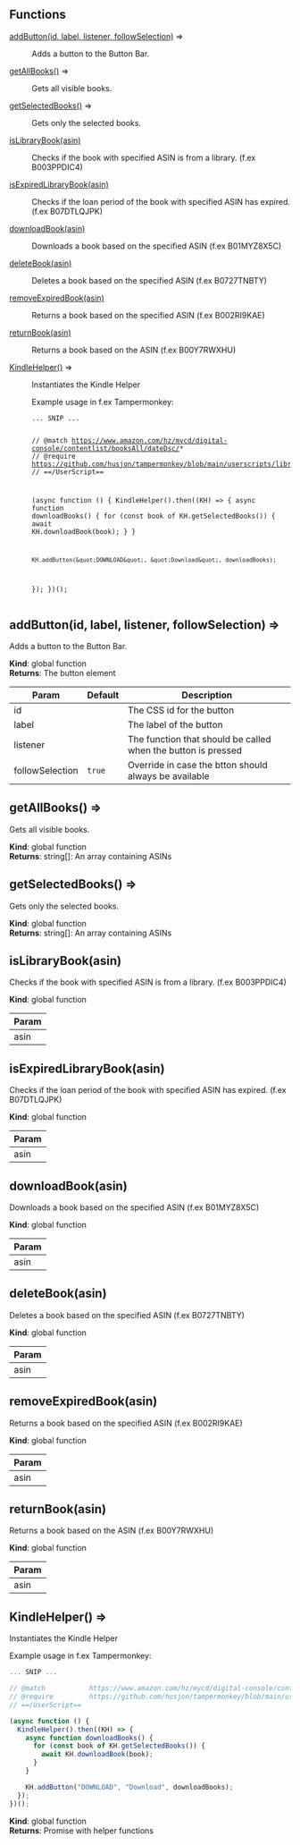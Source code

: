 ## Functions

<dl>
<dt><a href="#addButton">addButton(id, label, listener, followSelection)</a> ⇒</dt>
<dd><p>Adds a button to the Button Bar.</p>
</dd>
<dt><a href="#getAllBooks">getAllBooks()</a> ⇒</dt>
<dd><p>Gets all visible books.</p>
</dd>
<dt><a href="#getSelectedBooks">getSelectedBooks()</a> ⇒</dt>
<dd><p>Gets only the selected books.</p>
</dd>
<dt><a href="#isLibraryBook">isLibraryBook(asin)</a></dt>
<dd><p>Checks if the book with specified ASIN is from a library. (f.ex B003PPDIC4)</p>
</dd>
<dt><a href="#isExpiredLibraryBook">isExpiredLibraryBook(asin)</a></dt>
<dd><p>Checks if the loan period of the book with specified ASIN has expired. (f.ex B07DTLQJPK)</p>
</dd>
<dt><a href="#downloadBook">downloadBook(asin)</a></dt>
<dd><p>Downloads a book based on the specified ASIN (f.ex B01MYZ8X5C)</p>
</dd>
<dt><a href="#deleteBook">deleteBook(asin)</a></dt>
<dd><p>Deletes a book based on the specified ASIN (f.ex B0727TNBTY)</p>
</dd>
<dt><a href="#removeExpiredBook">removeExpiredBook(asin)</a></dt>
<dd><p>Returns a book based on the specified ASIN (f.ex B002RI9KAE)</p>
</dd>
<dt><a href="#returnBook">returnBook(asin)</a></dt>
<dd><p>Returns a book based on the ASIN (f.ex B00Y7RWXHU)</p>
</dd>
<dt><a href="#KindleHelper">KindleHelper()</a> ⇒</dt>
<dd><p>Instantiates the Kindle Helper</p>
<p>Example usage in f.ex Tampermonkey:</p>
<pre><code class="language-javascript">... SNIP ...

// @match           https://www.amazon.com/hz/mycd/digital-console/contentlist/booksAll/dateDsc/*
// @require         https://github.com/husjon/tampermonkey/blob/main/userscripts/libraries/kindle_helper/kindle_helper.js
// ==/UserScript==

(async function () {
  KindleHelper().then((KH) =&gt; {
    async function downloadBooks() {
      for (const book of KH.getSelectedBooks()) {
        await KH.downloadBook(book);
      }
    }

    KH.addButton(&quot;DOWNLOAD&quot;, &quot;Download&quot;, downloadBooks);
  });
})();
</code></pre>
</dd>
</dl>

<a name="addButton"></a>

## addButton(id, label, listener, followSelection) ⇒
Adds a button to the Button Bar.

**Kind**: global function  
**Returns**: The button element  

| Param | Default | Description |
| --- | --- | --- |
| id |  | The CSS id for the button |
| label |  | The label of the button |
| listener |  | The function that should be called when the button is pressed |
| followSelection | <code>true</code> | Override in case the btton should always be available |

<a name="getAllBooks"></a>

## getAllBooks() ⇒
Gets all visible books.

**Kind**: global function  
**Returns**: string[]: An array containing ASINs  
<a name="getSelectedBooks"></a>

## getSelectedBooks() ⇒
Gets only the selected books.

**Kind**: global function  
**Returns**: string[]: An array containing ASINs  
<a name="isLibraryBook"></a>

## isLibraryBook(asin)
Checks if the book with specified ASIN is from a library. (f.ex B003PPDIC4)

**Kind**: global function  

| Param |
| --- |
| asin | 

<a name="isExpiredLibraryBook"></a>

## isExpiredLibraryBook(asin)
Checks if the loan period of the book with specified ASIN has expired. (f.ex B07DTLQJPK)

**Kind**: global function  

| Param |
| --- |
| asin | 

<a name="downloadBook"></a>

## downloadBook(asin)
Downloads a book based on the specified ASIN (f.ex B01MYZ8X5C)

**Kind**: global function  

| Param |
| --- |
| asin | 

<a name="deleteBook"></a>

## deleteBook(asin)
Deletes a book based on the specified ASIN (f.ex B0727TNBTY)

**Kind**: global function  

| Param |
| --- |
| asin | 

<a name="removeExpiredBook"></a>

## removeExpiredBook(asin)
Returns a book based on the specified ASIN (f.ex B002RI9KAE)

**Kind**: global function  

| Param |
| --- |
| asin | 

<a name="returnBook"></a>

## returnBook(asin)
Returns a book based on the ASIN (f.ex B00Y7RWXHU)

**Kind**: global function  

| Param |
| --- |
| asin | 

<a name="KindleHelper"></a>

## KindleHelper() ⇒
Instantiates the Kindle Helper

Example usage in f.ex Tampermonkey:
```javascript
... SNIP ...

// @match           https://www.amazon.com/hz/mycd/digital-console/contentlist/booksAll/dateDsc/*
// @require         https://github.com/husjon/tampermonkey/blob/main/userscripts/libraries/kindle_helper/kindle_helper.js
// ==/UserScript==

(async function () {
  KindleHelper().then((KH) => {
    async function downloadBooks() {
      for (const book of KH.getSelectedBooks()) {
        await KH.downloadBook(book);
      }
    }

    KH.addButton("DOWNLOAD", "Download", downloadBooks);
  });
})();
```

**Kind**: global function  
**Returns**: Promise with helper functions  

